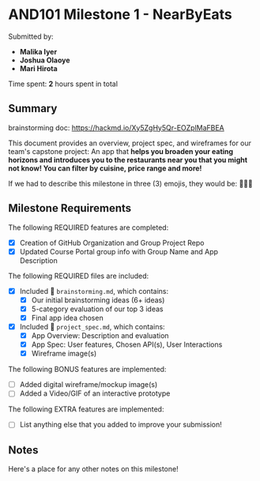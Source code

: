 <!-- (This is a comment) INSTRUCTIONS: Go through this page and fill out any **bolded** entries with their correct values.-->

# AND101 Milestone 1 - **NearByEats**

Submitted by:
- **Malika Iyer**
- **Joshua Olaoye**
- **Mari Hirota**

Time spent: **2** hours spent in total

## Summary
brainstorming doc: https://hackmd.io/Xy5ZgHy5Qr-EOZplMaFBEA

This document provides an overview, project spec, and wireframes for our team's capstone project: An app that **helps you broaden your eating horizons and introduces you to the restaurants near you that you might not know! You can filter by cuisine, price range and more!**

If we had to describe this milestone in three (3) emojis, they would be: **🍲🥙🌮**

## Milestone Requirements

<!-- Please be sure to change the [ ] to [x] for any features you completed.  If a feature is not checked [x], you might miss the points for that item! -->

The following REQUIRED features are completed:

- [x] Creation of GitHub Organization and Group Project Repo
- [x] Updated Course Portal group info with Group Name and App Description

The following REQUIRED files are included:

- [x] Included 📄 `brainstorming.md`, which contains:
  - [x] Our initial brainstorming ideas (6+ ideas)
  - [x] 5-category evaluation of our top 3 ideas
  - [x] Final app idea chosen
- [x] Included 📄 `project_spec.md`, which contains:
  - [x] App Overview: Description and evaluation
  - [x] App Spec: User features, Chosen API(s), User Interactions
  - [x] Wireframe image(s)

The following BONUS features are implemented:

- [ ] Added digital wireframe/mockup image(s)
- [ ] Added a Video/GIF of an interactive prototype

The following EXTRA features are implemented:

- [ ] List anything else that you added to improve your submission!

## Notes

Here's a place for any other notes on this milestone!
